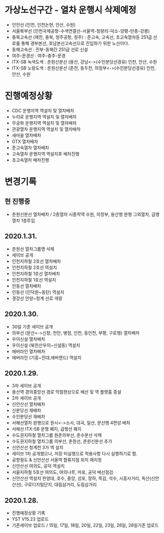 # 가상노선구간 - 열차 운행시 삭제예정
  - 인안선 (인천, 인천논현, 안산, 수원)
  - 서울북부선 (인천국제공항-수색연결선-서울역-청량리-덕소-양평-만종-강릉)
  - 충북고속선 (제천, 충북, 청주공항, 청주) : 준고속, 고속선, 초고속열차등 251급 선로를 통해 경부본선, 호남본선고속선으로 진입하기 위한 노선이다.
  - 동해고속선 : 진부-동해간 251급 선로 신설
  - 여주-문경선 : 여주-충주-문경
  - ITX-SB 녹색도색 : 춘원신분선 (용산, 강남<->(수인분당선경유) 인천, 안산, 수원
  - ITX-SB 노랑도색 : 춘원신분선 (춘천, 동두천, 의정부<->(수인분당선경유) 인천, 안산, 수원
    
# 진행예정상황
- CDC 운행지역 역설치 및 열차배차
- 누리로 운행지역 역설치 및 열차배차
- 무궁화 운행지역 역설치 및 열차배차
- 관광열차 운행지역 역설치 및 열차배차
- 새마을 열차배차
- GTX 열차배차
- 준고속열차 열차배차
- 고속열차 운행지역 역설치후 배차진행
- 초고속열차 배차진행

# 변경기록
## 현 진행중
- 춘원신분선 열차배차 / 2층열차 시종착역 수원, 의정부, 용산행 완행 그외열차, 급행열차 1층투입
## 2020.1.31.
- 춘원선 열차그룹명 삭제
- 세이브 공개
- 인천지하철 2호선 열차배차
- 인천지하철 2호선 역설치
- 인천지하철 1호선 열차배차
- 인천지하철 1호선 역설치
- 인동선 열차배차
- 인동선 (인덕원~동탄) 역설치
- 경강선 안양~청계 선로 개량
## 2020.1.30.
- 30일 기준 세이브 공개
- 의부선 (문산<->신창, 천안, 병점, 인천, 동인천, 부평, 구로행) 열차배차
- 우이신설 열차배차
- 우이신설 (북한산우이~신설동) 역설치
- 에버라인 열차배차
- 에버라인 (기흥~전대,에버랜드) 역설치

## 2020.1.29.
- 3차 세이브 공개
- 용산역 경의중앙선 경로 막힘현상으로 배선 및 역 플랫홈 증설
- 2차 세이브 공개
- 신안산선 열차배차
- 신분당선 재배차
- 수인분당선 재배차
- 서해선열차 완행으로 원시<->소사, 대곡, 일산, 문산행 4편성 배차
- 서해선 ITX-SB 운행 폐지, 급행선 폐지
- 수도권지하철 열차그룹 원춘의부선, 춘수분선 삭제
- 수도권지하철 열차그룹 의부선, 춘원선, 춘원신분선 추가
- 신안산선 청계천 3가 역 설치
- 세이브 1차 공개했으나, 저장 미실행으로 적용사항 다시 실행하기로 함.
- 공항철도 & 신안산선 서울역 합류지점 위치 재지정
- 신안산선 여의도, 공덕 역설치
- 서울지하철 5호선 여의도, 여의나루, 마포, 공덕 배선점검
- 신안산선 역설치 한양대, 호수, 중앙, 성포, 장하, 목감, 석수, 시흥사거리, 독산(신안산선), 구로디지털단지, 대림삼거리, 도림삼거리

## 2020.1.28. 
- 진행예정상황 기록
- YST V15.23 업로드
- 기존세이브 업로드 / 15일, 17일, 18일, 20일, 22일, 23일, 26일, 28일기준 업로드
